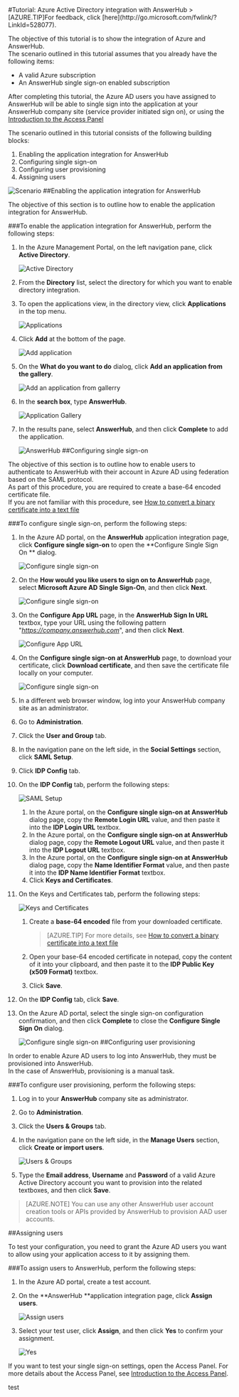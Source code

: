 <properties pageTitle="Tutorial: Azure Active Directory integration with AnswerHub | Microsoft Azure" description="Learn how to use AnswerHub with Azure Active Directory to enable single sign-on, automated provisioning, and more!." services="active-directory" authors="MarkusVi"  documentationCenter="na" manager="stevenpo"/>
<tags ms.service="active-directory" ms.devlang="na" ms.topic="article" ms.tgt_pltfrm="na" ms.workload="identity" ms.date="08/01/2015" ms.author="markvi" />
#Tutorial: Azure Active Directory integration with AnswerHub
>[AZURE.TIP]For feedback, click [here](http://go.microsoft.com/fwlink/?LinkId=528077).

The objective of this tutorial is to show the integration of Azure and AnswerHub.  
The scenario outlined in this tutorial assumes that you already have the following items:

-   A valid Azure subscription
-   An AnswerHub single sign-on enabled subscription

After completing this tutorial, the Azure AD users you have assigned to AnswerHub will be able to single sign into the application at your AnswerHub company site (service provider initiated sign on), or using the [Introduction to the Access Panel](https://msdn.microsoft.com/library/dn308586)

The scenario outlined in this tutorial consists of the following building blocks:

1.  Enabling the application integration for AnswerHub
2.  Configuring single sign-on
3.  Configuring user provisioning
4.  Assigning users

![Scenario](./media/active-directory-saas-answerhub-tutorial/IC785165.png "Scenario")
##Enabling the application integration for AnswerHub

The objective of this section is to outline how to enable the application integration for AnswerHub.

###To enable the application integration for AnswerHub, perform the following steps:

1.  In the Azure Management Portal, on the left navigation pane, click **Active Directory**.

    ![Active Directory](./media/active-directory-saas-answerhub-tutorial/IC700993.png "Active Directory")

2.  From the **Directory** list, select the directory for which you want to enable directory integration.

3.  To open the applications view, in the directory view, click **Applications** in the top menu.

    ![Applications](./media/active-directory-saas-answerhub-tutorial/IC700994.png "Applications")

4.  Click **Add** at the bottom of the page.

    ![Add application](./media/active-directory-saas-answerhub-tutorial/IC749321.png "Add application")

5.  On the **What do you want to do** dialog, click **Add an application from the gallery**.

    ![Add an application from gallerry](./media/active-directory-saas-answerhub-tutorial/IC749322.png "Add an application from gallerry")

6.  In the **search box**, type **AnswerHub**.

    ![Application Gallery](./media/active-directory-saas-answerhub-tutorial/IC785166.png "Application Gallery")

7.  In the results pane, select **AnswerHub**, and then click **Complete** to add the application.

    ![AnswerHub](./media/active-directory-saas-answerhub-tutorial/IC785167.png "AnswerHub")
##Configuring single sign-on

The objective of this section is to outline how to enable users to authenticate to AnswerHub with their account in Azure AD using federation based on the SAML protocol.  
As part of this procedure, you are required to create a base-64 encoded certificate file.  
If you are not familiar with this procedure, see [How to convert a binary certificate into a text file](http://youtu.be/PlgrzUZ-Y1o)

###To configure single sign-on, perform the following steps:

1.  In the Azure AD portal, on the **AnswerHub** application integration page, click **Configure single sign-on** to open the **Configure Single Sign On ** dialog.

    ![Configure single sign-on](./media/active-directory-saas-answerhub-tutorial/IC785168.png "Configure single sign-on")

2.  On the **How would you like users to sign on to AnswerHub** page, select **Microsoft Azure AD Single Sign-On**, and then click **Next**.

    ![Configure single sign-on](./media/active-directory-saas-answerhub-tutorial/IC785169.png "Configure single sign-on")

3.  On the **Configure App URL** page, in the **AnswerHub Sign In URL** textbox, type your URL using the following pattern "*https://company.answerhub.com*", and then click **Next**.

    ![Configure App URL](./media/active-directory-saas-answerhub-tutorial/IC785170.png "Configure App URL")

4.  On the **Configure single sign-on at AnswerHub** page, to download your certificate, click **Download certificate**, and then save the certificate file locally on your computer.

    ![Configure single sign-on](./media/active-directory-saas-answerhub-tutorial/IC785171.png "Configure single sign-on")

5.  In a different web browser window, log into your AnswerHub company site as an administrator.

6.  Go to **Administration**.

7.  Click the **User and Group** tab.

8.  In the navigation pane on the left side, in the **Social Settings** section, click **SAML Setup**.

9.  Click **IDP Config** tab.

10. On the **IDP Config** tab, perform the following steps:

    ![SAML Setup](./media/active-directory-saas-answerhub-tutorial/IC785172.png "SAML Setup")

    1.  In the Azure portal, on the **Configure single sign-on at AnswerHub** dialog page, copy the **Remote Login URL** value, and then paste it into the **IDP Login URL** textbox.
    2.  In the Azure portal, on the **Configure single sign-on at AnswerHub** dialog page, copy the **Remote Logout URL** value, and then paste it into the **IDP Logout URL** textbox.
    3.  In the Azure portal, on the **Configure single sign-on at AnswerHub** dialog page, copy the **Name Identifier Format** value, and then paste it into the **IDP Name Identifier Format** textbox.
    4.  Click **Keys and Certificates**.

11. On the Keys and Certificates tab, perform the following steps:

    ![Keys and Certificates](./media/active-directory-saas-answerhub-tutorial/IC785173.png "Keys and Certificates")

    1.  Create a **base-64 encoded** file from your downloaded certificate.  

		>[AZURE.TIP] For more details, see [How to convert a binary certificate into a text file](http://youtu.be/PlgrzUZ-Y1o)

    2.  Open your base-64 encoded certificate in notepad, copy the content of it into your clipboard, and then paste it to the **IDP Public Key (x509 Format)** textbox.
    3.  Click **Save**.

12. On the **IDP Config** tab, click **Save**.

13. On the Azure AD portal, select the single sign-on configuration confirmation, and then click **Complete** to close the **Configure Single Sign On** dialog.

    ![Configure single sign-on](./media/active-directory-saas-answerhub-tutorial/IC785174.png "Configure single sign-on")
##Configuring user provisioning

In order to enable Azure AD users to log into AnswerHub, they must be provisioned into AnswerHub.  
In the case of AnswerHub, provisioning is a manual task.

###To configure user provisioning, perform the following steps:

1.  Log in to your **AnswerHub** company site as administrator.

2.  Go to **Administration**.

3.  Click the **Users & Groups** tab.

4.  In the navigation pane on the left side, in the **Manage Users** section, click **Create or import users**.

    ![Users & Groups](./media/active-directory-saas-answerhub-tutorial/IC785175.png "Users & Groups")

5.  Type the **Email address**, **Username** and **Password** of a valid Azure Active Directory account you want to provision into the related textboxes, and then click **Save**.

>[AZURE.NOTE] You can use any other AnswerHub user account creation tools or APIs provided by AnswerHub to provision AAD user accounts.

##Assigning users

To test your configuration, you need to grant the Azure AD users you want to allow using your application access to it by assigning them.

###To assign users to AnswerHub, perform the following steps:

1.  In the Azure AD portal, create a test account.

2.  On the **AnswerHub **application integration page, click **Assign users**.

    ![Assign users](./media/active-directory-saas-answerhub-tutorial/IC785176.png "Assign users")

3.  Select your test user, click **Assign**, and then click **Yes** to confirm your assignment.

    ![Yes](./media/active-directory-saas-answerhub-tutorial/IC767830.png "Yes")

If you want to test your single sign-on settings, open the Access Panel. For more details about the Access Panel, see [Introduction to the Access Panel](https://msdn.microsoft.com/library/dn308586).

test
